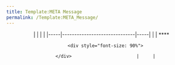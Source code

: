 ```yaml
---
title: Template:META Message
permalink: /Template:META_Message/
---
```


<includeonly>

<div style="text-align: center; margin-bottom: 1em; overflow:hidden;">
|     |                              |     |
|-----|------------------------------|-----|
|     | ****

       <div style="font-size: 90%">

       </div>                        |     |

</div>
</includeonly>